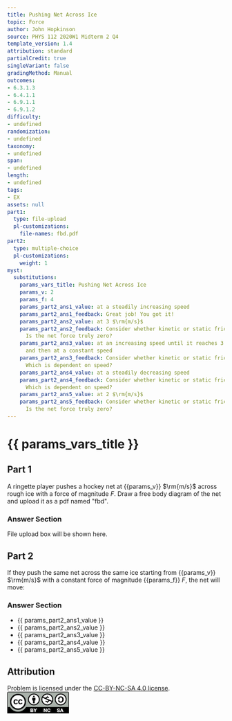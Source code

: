 ```yaml
---
title: Pushing Net Across Ice
topic: Force
author: John Hopkinson
source: PHYS 112 2020W1 Midterm 2 Q4
template_version: 1.4
attribution: standard
partialCredit: true
singleVariant: false
gradingMethod: Manual
outcomes:
- 6.3.1.3
- 6.4.1.1
- 6.9.1.1
- 6.9.1.2
difficulty:
- undefined
randomization:
- undefined
taxonomy:
- undefined
span:
- undefined
length:
- undefined
tags:
- EX
assets: null
part1:
  type: file-upload
  pl-customizations:
    file-names: fbd.pdf
part2:
  type: multiple-choice
  pl-customizations:
    weight: 1
myst:
  substitutions:
    params_vars_title: Pushing Net Across Ice
    params_v: 2
    params_f: 4
    params_part2_ans1_value: at a steadily increasing speed
    params_part2_ans1_feedback: Great job! You got it!
    params_part2_ans2_value: at 3 $\rm{m/s}$
    params_part2_ans2_feedback: Consider whether kinetic or static friction is acting?
      Is the net force truly zero?
    params_part2_ans3_value: at an increasing speed until it reaches 3 $\rm{m/s}$,
      and then at a constant speed
    params_part2_ans3_feedback: Consider whether kinetic or static friction is acting?
      Which is dependent on speed?
    params_part2_ans4_value: at a steadily decreasing speed
    params_part2_ans4_feedback: Consider whether kinetic or static friction is acting?
      Which is dependent on speed?
    params_part2_ans5_value: at 2 $\rm{m/s}$
    params_part2_ans5_feedback: Consider whether kinetic or static friction is acting?
      Is the net force truly zero?
---
```

# {{ params_vars_title }}

## Part 1

A ringette player pushes a hockey net at {{params_v}} $\rm{m/s}$ across rough ice with a force of magnitude $F$. Draw a free body diagram of the net and upload it as a pdf named "fbd".

### Answer Section

File upload box will be shown here.

## Part 2

If they push the same net across the same ice starting from {{params_v}} $\rm{m/s}$ with a constant force of magnitude {{params_f}} $F$, the net will move:

### Answer Section

- {{ params_part2_ans1_value }}
- {{ params_part2_ans2_value }}
- {{ params_part2_ans3_value }}
- {{ params_part2_ans4_value }}
- {{ params_part2_ans5_value }}

## Attribution

Problem is licensed under the [CC-BY-NC-SA 4.0 license](https://creativecommons.org/licenses/by-nc-sa/4.0/).<br> ![The Creative Commons 4.0 license requiring attribution-BY, non-commercial-NC, and share-alike-SA license.](https://raw.githubusercontent.com/firasm/bits/master/by-nc-sa.png)